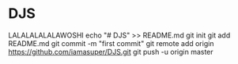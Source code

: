 # DJS
LALALALALALAWOSHI
echo "# DJS" >> README.md
git init
git add README.md
git commit -m "first commit"
git remote add origin https://github.com/iamasuper/DJS.git
git push -u origin master
